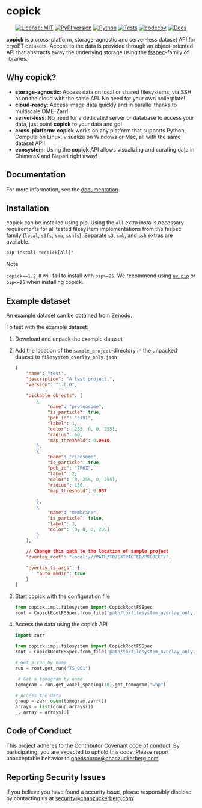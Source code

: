 # copick

<div align="center">
    
[![License: MIT](https://img.shields.io/badge/License-MIT-green.svg)](https://opensource.org/licenses/MIT) 
[![PyPI version](https://badge.fury.io/py/copick.svg)](https://badge.fury.io/py/copick) 
[![Python](https://img.shields.io/badge/python-3.9%20|%203.10%20|%203.11%20|%203.12%20|%203.13-green)](https://pypi.org/project/copick/) 
[![Tests](https://github.com/copick/copick/workflows/tests/badge.svg)](https://github.com/copick/copick/actions/workflows/test.yml)
[![codecov](https://codecov.io/gh/copick/copick/branch/main/graph/badge.svg)](https://codecov.io/gh/copick/copick) 
[![Docs](https://github.com/copick/copick/workflows/docs/badge.svg)](https://copick.github.io/copick/)

</div>

**copick** is a cross-platform, storage-agnostic and server-less dataset API for cryoET datasets. Access to the data is
provided through an object-oriented API that abstracts away the underlying storage using the
[fsspec](https://filesystem-spec.readthedocs.io/en/latest/)-family of libraries.

## Why copick?

- **storage-agnostic**: Access data on local or shared filesystems, via SSH or on the cloud with the same API. No
    need for your own boilerplate!
- **cloud-ready**: Access image data quickly and in parallel thanks to multiscale OME-Zarr!
- **server-less**: No need for a dedicated server or database to access your data, just point **copick** to your data
    and go!
- **cross-platform**: **copick** works on any platform that supports Python. Compute on Linux, visualize on Windows or
    Mac, all with the same dataset API!
- **ecosystem**: Using the **copick** API allows visualizing and curating data in ChimeraX and Napari right away!

## Documentation

For more information, see the [documentation](https://copick.github.io/copick/).

## Installation

copick can be installed using pip. Using the `all` extra installs necessary requirements for all tested filesystem
implementations from the fsspec family (`local`, `s3fs`, `smb`, `sshfs`). Separate `s3`, `smb`, and `ssh` extras are available.

```shell
pip install "copick[all]"
```

> [!NOTE]  
> `copick==1.2.0` will fail to install with `pip>=25`. We recommend using [`uv pip`](https://docs.astral.sh/uv/pip/) or `pip<=25` when installing copick.


## Example dataset

An example dataset can be obtained from [Zenodo](https://doi.org/10.5281/zenodo.11238625).

To test with the example dataset:

1. Download and unpack the example dataset
2. Add the location of the `sample_project`-directory in the unpacked dataset to `filesystem_overlay_only.json`
    ```json
    {
        "name": "test",
        "description": "A test project.",
        "version": "1.0.0",

        "pickable_objects": [
            {
                "name": "proteasome",
                "is_particle": true,
                "pdb_id": "3J9I",
                "label": 1,
                "color": [255, 0, 0, 255],
                "radius": 60,
                "map_threshold": 0.0418
            },
            {
                "name": "ribosome",
                "is_particle": true,
                "pdb_id": "7P6Z",
                "label": 2,
                "color": [0, 255, 0, 255],
                "radius": 150,
                "map_threshold": 0.037

            },
            {
                "name": "membrane",
                "is_particle": false,
                "label": 3,
                "color": [0, 0, 0, 255]
            }
        ],

        // Change this path to the location of sample_project
        "overlay_root": "local:///PATH/TO/EXTRACTED/PROJECT/",

        "overlay_fs_args": {
            "auto_mkdir": true
        }
    }
    ```

3. Start copick with the configuration file

    ```python
    from copick.impl.filesystem import CopickRootFSSpec
    root = CopickRootFSSpec.from_file('path/to/filesystem_overlay_only.json')
    ```

4. Access the data using the copick API

    ```python
    import zarr

    from copick.impl.filesystem import CopickRootFSSpec
    root = CopickRootFSSpec.from_file('path/to/filesystem_overlay_only.json')

    # Get a run by name
    run = root.get_run("TS_001")

     # Get a tomogram by name
    tomogram = run.get_voxel_spacing(10).get_tomogram("wbp")

    # Access the data
    group = zarr.open(tomogram.zarr())
    arrays = list(group.arrays())
    _, array = arrays[0]
    ```

## Code of Conduct

This project adheres to the Contributor Covenant [code of conduct](https://github.com/chanzuckerberg/.github/blob/main/CODE_OF_CONDUCT.md). By participating, you are expected to uphold this code. Please report unacceptable behavior to [opensource@chanzuckerberg.com](mailto:opensource@chanzuckerberg.com).

## Reporting Security Issues

If you believe you have found a security issue, please responsibly disclose by contacting us at [security@chanzuckerberg.com](mailto:security@chanzuckerberg.com).
